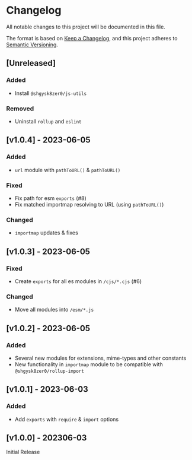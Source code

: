 # Changelog
All notable changes to this project will be documented in this file.

The format is based on [Keep a Changelog](https://keepachangelog.com/en/1.0.0/),
and this project adheres to [Semantic Versioning](https://semver.org/spec/v2.0.0.html).

## [Unreleased]

### Added
- Install `@shgysk8zer0/js-utils`

### Removed
- Uninstall `rollup` and `eslint`

## [v1.0.4] - 2023-06-05

### Added
- `url` module with `pathToURL()` & `pathToURL()`

### Fixed
- Fix path for esm `exports` (#8)
- Fix matched importmap resolving to URL (using `pathToURL()`)

### Changed

- `importmap` updates & fixes

## [v1.0.3] - 2023-06-05

### Fixed
- Create `exports` for all es modules in `/cjs/*.cjs` (#6)

### Changed
- Move all modules into `/esm/*.js`

## [v1.0.2] - 2023-06-05

### Added
- Several new modules for extensions, mime-types and other constants
- New functionality in `importmap` module to be compatible with `@shgysk8zer0/rollup-import`

## [v1.0.1] - 2023-06-03

### Added
- Add `exports` with `require` & `import` options

## [v1.0.0] - 202306-03

Initial Release
